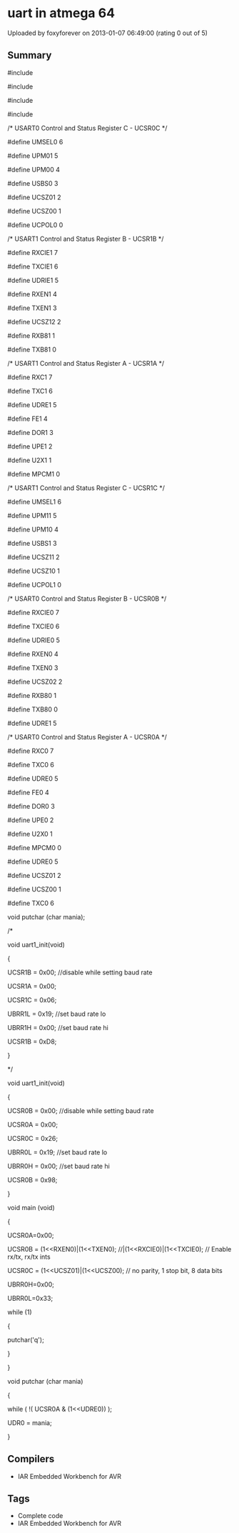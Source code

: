 # uart in atmega 64

Uploaded by foxyforever on 2013-01-07 06:49:00 (rating 0 out of 5)

## Summary

#include   

#include   

#include   

#include 


/* USART0 Control and Status Register C - UCSR0C */  

#define UMSEL0 6  

#define UPM01 5  

#define UPM00 4  

#define USBS0 3  

#define UCSZ01 2  

#define UCSZ00 1  

#define UCPOL0 0


/* USART1 Control and Status Register B - UCSR1B */  

#define RXCIE1 7  

#define TXCIE1 6  

#define UDRIE1 5  

#define RXEN1 4  

#define TXEN1 3  

#define UCSZ12 2  

#define RXB81 1  

#define TXB81 0


/* USART1 Control and Status Register A - UCSR1A */  

#define RXC1 7  

#define TXC1 6  

#define UDRE1 5  

#define FE1 4  

#define DOR1 3  

#define UPE1 2  

#define U2X1 1  

#define MPCM1 0


/* USART1 Control and Status Register C - UCSR1C */  

#define UMSEL1 6  

#define UPM11 5  

#define UPM10 4  

#define USBS1 3  

#define UCSZ11 2  

#define UCSZ10 1  

#define UCPOL1 0


/* USART0 Control and Status Register B - UCSR0B */  

#define RXCIE0 7  

#define TXCIE0 6  

#define UDRIE0 5  

#define RXEN0 4  

#define TXEN0 3  

#define UCSZ02 2  

#define RXB80 1  

#define TXB80 0  

#define UDRE1 5


/* USART0 Control and Status Register A - UCSR0A */  

#define RXC0 7  

#define TXC0 6  

#define UDRE0 5  

#define FE0 4  

#define DOR0 3  

#define UPE0 2  

#define U2X0 1  

#define MPCM0 0


#define UDRE0 5


#define UCSZ01 2  

#define UCSZ00 1


#define TXC0 6


void putchar (char mania);


/*  

void uart1\_init(void)  

{  

 UCSR1B = 0x00; //disable while setting baud rate  

 UCSR1A = 0x00;  

 UCSR1C = 0x06;  

 UBRR1L = 0x19; //set baud rate lo  

 UBRR1H = 0x00; //set baud rate hi  

 UCSR1B = 0xD8;  

}  

*/  

void uart1\_init(void)  

{  

 UCSR0B = 0x00; //disable while setting baud rate  

 UCSR0A = 0x00;  

 UCSR0C = 0x26;  

 UBRR0L = 0x19; //set baud rate lo  

 UBRR0H = 0x00; //set baud rate hi  

 UCSR0B = 0x98;  

}  

void main (void)  

{


UCSR0A=0x00;  

UCSR0B = (1<<RXEN0)|(1<<TXEN0); //|(1<<RXCIE0)|(1<<TXCIE0); // Enable rx/tx, rx/tx ints  

UCSR0C = (1<<UCSZ01)|(1<<UCSZ00); // no parity, 1 stop bit, 8 data bits 


UBRR0H=0x00;  

UBRR0L=0x33;


 while (1)  

 {  

 putchar('q');  

 }  

}  

void putchar (char mania)  

{  

 while ( !( UCSR0A & (1<<UDRE0)) );  

 UDR0 = mania;  

}

## Compilers

- IAR Embedded Workbench for AVR

## Tags

- Complete code
- IAR Embedded Workbench for AVR
